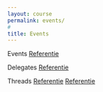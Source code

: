 ```yaml
---
layout: course
permalink: events/
#
title: Events
---
```


Events
[Referentie](https://docs.microsoft.com/en-us/dotnet/csharp/programming-guide/events/)

Delegates
[Referentie](https://docs.microsoft.com/en-us/dotnet/csharp/programming-guide/delegates/index)

Threads
[Referentie](https://docs.microsoft.com/en-us/dotnet/standard/threading/)
[Referentie](https://docs.microsoft.com/en-us/dotnet/standard/threading/)
